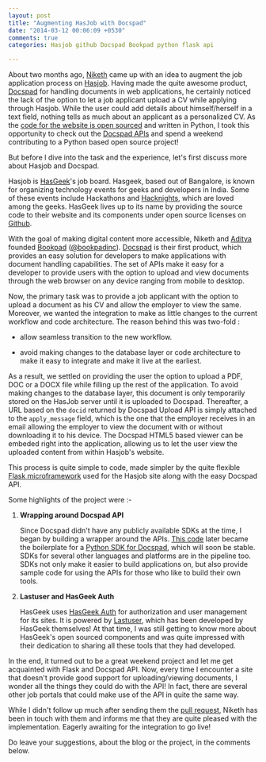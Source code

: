```yaml
---
layout: post
title: "Augmenting HasJob with Docspad"
date: "2014-03-12 00:06:09 +0530"
comments: true
categories: Hasjob github Docspad Bookpad python flask api

---
```


About two months ago, [Niketh](http://twitter.com/sniketh) came up with an idea
to augment the job application process on [Hasjob](https://hasjob.co).  Having
made the quite awesome product, [Docspad](http://docspad.com) for handling
documents in web applications, he certainly noticed the lack of the option to
let a job applicant upload a CV while applying through Hasjob. While the user
could add details about himself/herself in a text field, nothing tells as much
about an applicant as a personalized CV. As the [code for the website is open
sourced](https://github.com/hasgeek/hasjob) and written in Python, I took this
opportunity to check out the [Docspad
APIs](http://docspad.com/documentation/gettingstarted) and spend a weekend
contributing to a Python based open source project! 

But before I dive into the task and the experience, let's first discuss more about 
Hasjob and Docspad.

Hasjob is [HasGeek](http://hasgeek.com)'s job board. Hasgeek, based out of
Bangalore, is known for organizing technology events for geeks and developers
in India. Some of these events include Hackathons and
[Hacknights](https://hacknight.in), which are loved among the geeks. HasGeek
lives up to its name by providing the source code to their website and its
components under open source licenses on [Github](https://github.com/hasgeek/).

With the goal of making digital content more accessible, Niketh and
[Aditya](https://twitter.com/bandiaditya) founded [Bookpad](http://bookpad.in)
([@bookpadinc](http://twitter.com/bookpadinc)). [Docspad](http://docspad.com) is
their first product, which provides an easy solution for developers to make
applications with document handling capabilities. The set of APIs make it easy
for a developer to provide users with the option to upload and view documents
through the web browser on any device ranging from mobile to desktop.
<!--more-->

Now, the primary task was to provide a job applicant with the option to upload
a document as his CV and allow the employer to view the same. Moreover, we
wanted the integration to make as little changes to the current workflow and
code architecture.  The reason behind this was two-fold : 

- allow seamless transition to the new workflow.

- avoid making changes to the database layer or code architecture to make it
  easy to integrate and make it live at the earliest.


As a result, we settled on providing the user the option to upload a PDF, DOC
or a DOCX file while filling up the rest of the application. To avoid making
changes to the database layer, this document is only temporarily stored on the
HasJob server until it is uploaded to Docspad.  Thereafter, a URL based on the
`docid` returned by Docspad Upload API is simply attached to the
`apply_message` field, which is the one that the employer receives in an email
allowing the employer to view the document with or without downloading it to
his device. The Docspad HTML5 based viewer can be embeded right into the
application, allowing us to let the user view the uploaded content from within
Hasjob's website. 

This process is quite simple to code, made simpler by the quite flexible 
[Flask microframework](http://flask.pocoo.org) used for the Hasjob site along
with the easy Docspad API.

Some highlights of the project were :- 


1. **Wrapping around Docspad API**
    
   Since Docspad didn't have any publicly available SDKs at the time, I began
   by building a wrapper around the APIs. [This code](https://github.com/rajatkhanduja/hasjob/commit/45945f1cbad17dbc03839388a05cacb0bbf3d07b)
   later became the boilerplate for a [Python SDK for Docspad](https://github.com/Bookpad/docspad-sdk-python),
   which will soon be stable. SDKs for several other languages and platforms
   are in the pipeline too. SDKs not only make it easier to build applications
   on, but also provide sample code for using the APIs for those who like to
   build their own tools.


2. **Lastuser and HasGeek Auth**
    
   HasGeek uses [HasGeek Auth](http://auth.hasgeek.com) for authorization and
   user management for its sites. It is powered by [Lastuser](https://github.com/hasgeek/lastuser),
   which has been developed by HasGeek themselves! At that time, I was still 
   getting to know more about HasGeek's open sourced components and was quite
   impressed with their dedication to sharing all these tools that they had
   developed. 


In the end, it turned out to be a great weekend project and let me get
acquainted with Flask and Docspad API. Now, every time I encounter a site that
doesn't provide good support for uploading/viewing documents, I wonder all the
things they could do with the API! In fact, there are several other job portals
that could make use of the API in quite the same way. 

While I didn't follow up much after sending them the
[pull request](https://github.com/hasgeek/hasjob/pull/81), Niketh has been in
touch with them and informs me that they are quite pleased with the
implementation. Eagerly awaiting for the integration to go live! 


Do leave your suggestions, about the blog or the project, in the comments below.
